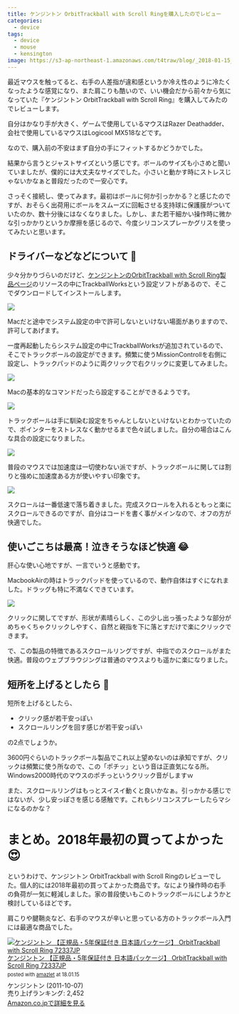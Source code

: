 ```yaml
---
title: ケンジントン OrbitTrackball with Scroll Ringを購入したのでレビュー
categories:
  - device
tags:
  - device
  - mouse
  - kensington
image: https://s3-ap-northeast-1.amazonaws.com/t4traw/blog/_2018-01-15_12_28_34.jpg
---
```

最近マウスを触ってると、右手の人差指が違和感というか冷え性のように冷たくなったような感覚になり、また肩こりも酷いので、いい機会だから前々から気になっていた『ケンジントン OrbitTrackball with Scroll Ring』を購入してみたのでレビューします。

<!--more-->

自分はかなり手が大きく、ゲームで使用しているマウスはRazer Deathadder、会社で使用しているマウスはLogicool MX518などです。

なので、購入前の不安はまず自分の手にフィットするかどうかでした。

結果から言うとジャストサイズという感じです。ボールのサイズも小さめと聞いていましたが、僕的には大丈夫なサイズでした。小さいと動かす時にストレスじゃないかなぁと普段だったので一安心です。

さっそく接続し、使ってみます。最初はボールに何か引っかかる？と感じたのですが、おそらく出荷用にボールをスムーズに回転させる支持球に保護膜がついていたのか、数十分後にはなくなりました。しかし、また若干細かい操作時に微かな引っかかりというか摩擦を感じるので、今度シリコンスプレーかグリスを使ってみたいと思います。

## ドライバーなどなどについて 🔧

少々分かりづらいのだけど、[ケンジントンのOrbitTrackball with Scroll Ring製品ページ](https://www.kensington.com/ja/jp/4493/72337jp/orbit-scroll-ring-trackball)のリソースの中にTrackballWorksという設定ソフトがあるので、そこでダウンロードしてインストールします。

![](https://s3-ap-northeast-1.amazonaws.com/t4traw/blog/2018-01-15_10-41-17.png)

Macだと途中でシステム設定の中で許可しないといけない場面がありますので、許可してあげます。

一度再起動したらシステム設定の中にTrackballWorksが追加されているので、そこでトラックボールの設定ができます。頻繁に使うMissionControllを右側に設定し、トラックパッドのように両クリックで右クリックに変更してみました。

![](https://s3-ap-northeast-1.amazonaws.com/t4traw/blog/2018-01-15_11-46-01.png)

Macの基本的なコマンドだったら設定することができるようです。

![](https://s3-ap-northeast-1.amazonaws.com/t4traw/blog/2018-01-15_11-47-23.png)

トラックボールは手に馴染む設定をちゃんとしないといけないとわかっていたので、ポインターをストレスなく動かせるまで色々試しました。自分の場合はこんな具合の設定になりました。

![](https://s3-ap-northeast-1.amazonaws.com/t4traw/blog/2018-01-15_10-47-01.png)

普段のマウスでは加速度は一切使わない派ですが、トラックボールに関しては割りと強めに加速度ある方が使いやすい印象です。

![](https://s3-ap-northeast-1.amazonaws.com/t4traw/blog/2018-01-15_10-48-22.png)

スクロールは一番低速で落ち着きました。完成スクロールを入れるともっと楽にスクロールできるのですが、自分はコードを書く事がメインなので、オフの方が快適でした。

## 使いごこちは最高！泣きそうなほど快適 😂

肝心な使い心地ですが、一言でいうと感動です。

MacbookAirの時はトラックパッドを使っているので、動作自体はすぐになれました。ドラッグも特に不満なくできています。

![](https://s3-ap-northeast-1.amazonaws.com/t4traw/blog/2018-01-15_12-33-32.png)

クリックに関してですが、形状が素晴らしく、この少し出っ張ったような部分がめちゃくちゃクリックしやすく、自然と親指を下に落とすだけで楽にクリックできます。

で、この製品の特徴であるスクロールリングですが、中指でのスクロールがまた快適。普段のウェブブラウジングは普通のマウスよりも遥かに楽になりました。

## 短所を上げるとしたら 👀

短所を上げるとしたら、

* クリック感が若干安っぽい
* スクロールリングを回す感じが若干安っぽい

の2点でしょうか。

3600円ぐらいのトラックボール製品でこれ以上望めないのは承知ですが、クリックは頻繁に使う所なので、この「ポチッ」という音は正直気になる所。Windows2000時代のマウスのポチっというクリック音がしますｗ

また、スクロールリングはもっとスイスイ動くと良いかなぁ。引っかかる感じではないが、少し安っぽさを感じる感触です。これもシリコンスプレーしたらマシになるのかな？

# まとめ。2018年最初の買ってよかった 😍

というわけで、ケンジントン OrbitTrackball with Scroll Ringのレビューでした。個人的には2018年最初の買ってよかった商品です。なにより操作時の右手の負荷が一気に軽減しました。家の普段使いもこのトラックボールにしようかと検討しているほどです。

肩こりや腱鞘炎など、右手のマウスが辛いと思っている方のトラックボール入門には最適な商品でした。

<div class="amazlet-box" style="margin-bottom:0px;"><div class="amazlet-image" style="float:left;margin:0px 12px 1px 0px;"><a href="//www.amazon.co.jp/exec/obidos/ASIN/B004QE4JXA/t4traw-22/ref=nosim/" name="amazletlink" target="_blank"><img src="https://images-fe.ssl-images-amazon.com/images/I/41Y1yoMYVvL._SL160_.jpg" alt="ケンジントン 【正規品・5年保証付き 日本語パッケージ】 OrbitTrackball with Scroll Ring 72337JP" style="border: none;" /></a></div><div class="amazlet-info" style="line-height:120%; margin-bottom: 10px"><div class="amazlet-name" style="margin-bottom:10px;line-height:120%"><a href="//www.amazon.co.jp/exec/obidos/ASIN/B004QE4JXA/t4traw-22/ref=nosim/" name="amazletlink" target="_blank">ケンジントン 【正規品・5年保証付き 日本語パッケージ】 OrbitTrackball with Scroll Ring 72337JP</a><div class="amazlet-powered-date" style="font-size:80%;margin-top:5px;line-height:120%">posted with <a href="//www.amazlet.com/" title="amazlet" target="_blank">amazlet</a> at 18.01.15</div></div><div class="amazlet-detail">ケンジントン (2011-10-07)<br />売り上げランキング: 2,452<br /></div><div class="amazlet-sub-info" style="float: left;"><div class="amazlet-link" style="margin-top: 5px"><a href="//www.amazon.co.jp/exec/obidos/ASIN/B004QE4JXA/t4traw-22/ref=nosim/" name="amazletlink" target="_blank">Amazon.co.jpで詳細を見る</a></div></div></div><div class="amazlet-footer" style="clear: left"></div></div>
